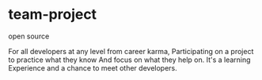 # team-project
open source

For all developers at any level from career karma,
Participating on a project to practice what they know
And focus on what they help on. It's a learning
Experience and a chance to meet other developers.
